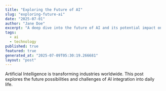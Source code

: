 ```yaml
---
title: "Exploring the Future of AI"
slug: "exploring-future-ai"
date: "2025-07-01"
author: "Jane Doe"
excerpt: "A deep dive into the future of AI and its potential impact on various sectors."
tags:
  - ai
  - technology
published: true
featured: true
generated_at: "2025-07-09T05:30:19.266681"
layout: "post"
---
```


Artificial Intelligence is transforming industries worldwide. This post explores the future possibilities and challenges of AI integration into daily life.